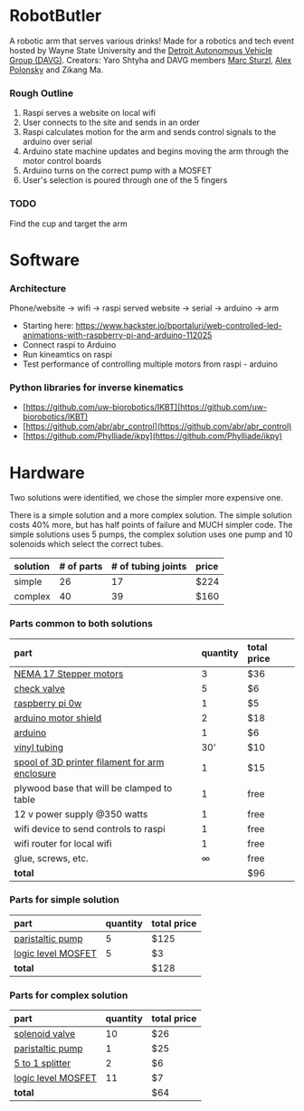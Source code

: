 # RobotButler
A robotic arm that serves various drinks! Made for a robotics and tech event hosted by Wayne State University and the [Detroit Autonomous Vehicle Group (DAVG)](https://davg.tech/). Creators: Yaro Shtyha and DAVG members [Marc Sturzl](https://github.com/sturzl/), [Alex Polonsky](https://github.com/Sashulik) and Zikang Ma.

### Rough Outline
1. Raspi serves a website on local wifi
2. User connects to the site and sends in an order
3. Raspi calculates motion for the arm and sends control signals to the arduino over serial
4. Arduino state machine updates and begins moving the arm through the motor control boards
5. Arduino turns on the correct pump with a MOSFET
6. User's selection is poured through one of the 5 fingers

### TODO
Find the cup and target the arm

# Software

### Architecture
Phone/website -> wifi -> raspi served website -> serial -> arduino -> arm
- Starting here: https://www.hackster.io/bportaluri/web-controlled-led-animations-with-raspberry-pi-and-arduino-112025
- Connect raspi to Arduino
- Run kineamtics on raspi
- Test performance of controlling multiple motors from raspi - arduino

### Python libraries for inverse kinematics
- [https://github.com/uw-biorobotics/IKBT](https://github.com/uw-biorobotics/IKBT)
- [https://github.com/abr/abr_control](https://github.com/abr/abr_control)
- [https://github.com/Phylliade/ikpy](https://github.com/Phylliade/ikpy)

# Hardware
Two solutions were identified, we chose the simpler more expensive one.

There is a simple solution and a more complex solution. The simple solution costs 40% more, but has half points of failure and MUCH simpler code. The simple solutions uses 5 pumps, the complex solution uses one pump and 10 solenoids which select the correct tubes.

| solution | # of parts | # of tubing joints | price |
| :--- | :--- | :--- | :--- |
| simple | 26 | 17 | $224 |
| complex | 40 | 39 | $160 |


### Parts common to both solutions

| part | quantity | total price |
|:-----|:-----|:-----|
| [NEMA 17 Stepper motors](https://www.ebay.com/itm/Stepper-Motor-Nema-17-SL42STH34-1504A-40mm-1-8A-78Oz-4-Lead-for-3D-Printers/202388518117?hash=item2f1f4bb4e5:g:fBIAAOSwd~Zbj4~G:rk:1:pf:0&LH_BIN=1) | 3 | $36  |
| [check valve](https://www.usplastic.com/catalog/item.aspx?sku=64048&gclid=EAIaIQobChMI6-PswujD3gIVQ7jACh0_2ASsEAQYASABEgI4Z_D_BwE) | 5 | $6 |
| [raspberry pi 0w](https://www.microcenter.com/product/486575/zero-w) | 1 | $5 |
| [arduino motor shield](https://www.amazon.com/Compatible-Arduino-Duemilanove-Atomic-Market/dp/B00TMA4YSS/ref=asc_df_B00TMA4YSS/?tag=hyprod-20&linkCode=df0&hvadid=194019628201&hvpos=1o1&hvnetw=g&hvrand=13664937720553066793&hvpone=&hvptwo=&hvqmt=&hvdev=c&hvdvcmdl=&hvlocint=&hvlocphy=9016967&hvtargid=pla-340551339284&psc=1) | 2 | $18 |
| [arduino](https://www.ebay.com/itm/UNO-R3-ATmega328P-16MHz-CH340-CH340G-USB-For-Arduino/302936647614?hash=item46886e67be:g:U2AAAOSwqM9b1SGS:rk:39:pf:0) | 1 | $6 |
| [vinyl tubing](https://www.homedepot.com/p/Everbilt-3-8-in-O-D-x-1-4-in-I-D-x-10-ft-PVC-Clear-Vinyl-Tube-702098/207144353) | 30' | $10 |
| [spool of 3D printer filament for arm enclosure](https://www.microcenter.com/product/485641/175mm-white-pla-3d-printer-filament---1kg-spool-(22-lbs)) | 1 | $15 |
| plywood base that will be clamped to table | 1 | free |
| 12 v power supply @350 watts | 1 | free |
| wifi device to send controls to raspi |  1  | free |
| wifi router for local wifi | 1 | free |
| glue, screws, etc. | ∞ | free |
| **total** |  | $96 |

### Parts for simple solution

| part | quantity | total price |
|:-----|:-----|:-----|
| [paristaltic pump](https://www.ebay.com/itm/DC-12-24V-Peristaltic-Pump-Large-Flow-Dosing-Pump-Vacuum-Aquarium-Lab-Analytical/273097535778?hash=item3f95e1b122:m:mUXje-wYDBR0DV0zzfXsCEQ:rk:10:pf:0) | 5 | $125 |
| [logic level MOSFET](https://www.ebay.com/itm/20Pcs-IRLZ44N-PBF-Power-MOSFET-Logic-Level-N-Channel-0-022OHM-TO-220-IC-Chip-USA/173493492366?hash=item2865049a8e:rk:1:pf:0) | 5 | $3 |
| **total** |  | $128 |

### Parts for complex solution

| part | quantity | total price |
|:-----|:-----|:-----|
| [solenoid valve](https://www.ebay.com/itm/DC12V-Normally-Closed-Type-Electronic-Control-Solenoid-ESHK/223170991184?hash=item33f6071450:g:fIIAAOSw0wtavF1w:rk:14:pf:0&LH_BIN=1&autorefresh=true) | 10 | $26 |
| [paristaltic pump](https://www.ebay.com/itm/DC-12-24V-Peristaltic-Pump-Large-Flow-Dosing-Pump-Vacuum-Aquarium-Lab-Analytical/273097535778?hash=item3f95e1b122:m:mUXje-wYDBR0DV0zzfXsCEQ:rk:10:pf:0) | 1 | $25 |
| [5 to 1 splitter](https://www.ebay.com/itm/5-Way-Outlet-Metal-Aquarium-Air-Valve-Splitter-with-5mm-Tube-Diameter-YM/172053425098?hash=item280f2eebca:rk:16:pf:0) | 2 | $6 |
| [logic level MOSFET](https://www.ebay.com/itm/20Pcs-IRLZ44N-PBF-Power-MOSFET-Logic-Level-N-Channel-0-022OHM-TO-220-IC-Chip-USA/173493492366?hash=item2865049a8e:rk:1:pf:0) | 11 | $7 |
| **total** |  | $64 |
